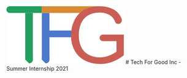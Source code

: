 <img src= https://github.com/Nlege001/ReactiveRiskIdentification/blob/main/TechForGood_Logo.png.webp>
# Tech For Good Inc - Summer Internship 2021
